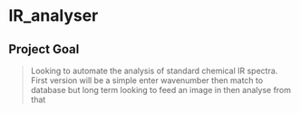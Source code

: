 # IR_analyser

## Project Goal
> Looking to automate the analysis of standard chemical IR spectra. First version will be a simple enter wavenumber then match to database but long term looking to feed an image in then analyse from that
